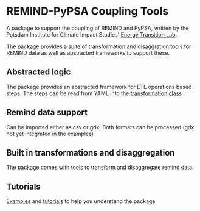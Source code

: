 #  REMIND-PyPSA Coupling Tools 

A package to support the coupling of REMIND and PyPSA, written by the Potsdam Institute for Climate Impact Studies' [Energy Transition Lab](https://www.pik-potsdam.de/en/institute/labs/energy-transition/energy-transition-lab).

The package provides a suite of transformation and disaggration tools for REMIND data as well as abstracted frameworks to support these.

## Abstracted logic
The package provides an abstracted framework for ETL operations based steps. The steps can be read from YAML into the [transformation class](objects#objects)

## Remind data support
Can be imported either as csv or gdx. Both formats can be processed (gdx not yet integrated in the examples)

## Built in transformations and disaggregation
The package comes with tools to [transform](transformations) and disaggregate remind data.

## Tutorials

[Examples](https://github.com/pik-piam/Remind-PyPSA-coupling/tree/main/examples) and [tutorials](tutorials) to help you understand the package